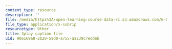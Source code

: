 ```yaml
---
content_type: resource
description: ''
file: /media/https%3A/open-learning-course-data-rc.s3.amazonaws.com/6-004-computation-structures-spring-2017/906169a82b2059d0a755aa239c7eddeb_qSLkk5o1Mc8.vtt
file_type: application/x-subrip
resourcetype: Other
title: 3play caption file
uid: 906169a8-2b20-59d0-a755-aa239c7eddeb
---
```

